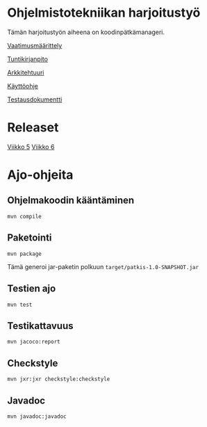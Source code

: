 # Ohjelmistotekniikan harjoitustyö

Tämän harjoitustyön aiheena on koodinpätkämanageri.

[Vaatimusmäärittely](https://github.com/meklu/uni-ohtek/blob/master/dokkarit/vaatimusmäärittely.md)

[Tuntikirjanpito](https://github.com/meklu/uni-ohtek/blob/master/dokkarit/tuntikirjanpito.md)

[Arkkitehtuuri](https://github.com/meklu/uni-ohtek/blob/master/dokkarit/arkkitehtuuri.md)

[Käyttöohje](https://github.com/meklu/uni-ohtek/blob/master/dokkarit/käyttöohje.md)

[Testausdokumentti](https://github.com/meklu/uni-ohtek/blob/master/dokkarit/testausdokumentti.md)

# Releaset

[Viikko 5](https://github.com/meklu/uni-ohtek/releases/tag/viikko5.1)
[Viikko 6](https://github.com/meklu/uni-ohtek/releases/tag/viikko6)

# Ajo-ohjeita

## Ohjelmakoodin kääntäminen

`mvn compile`

## Paketointi

`mvn package`

Tämä generoi jar-paketin polkuun `target/patkis-1.0-SNAPSHOT.jar`

## Testien ajo

`mvn test`

## Testikattavuus

`mvn jacoco:report`

## Checkstyle

`mvn jxr:jxr checkstyle:checkstyle`

## Javadoc

`mvn javadoc:javadoc`
